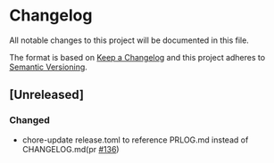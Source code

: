 # Changelog

All notable changes to this project will be documented in this file.

The format is based on [Keep a Changelog](https://keepachangelog.com/en/1.0.0/)
and this project adheres to [Semantic Versioning](https://semver.org/spec/v2.0.0.html).

## [Unreleased]

### Changed

- chore-update release.toml to reference PRLOG.md instead of CHANGELOG.md(pr [#136])

[#136]: https://github.com/jerus-org/kdeets/pull/136
